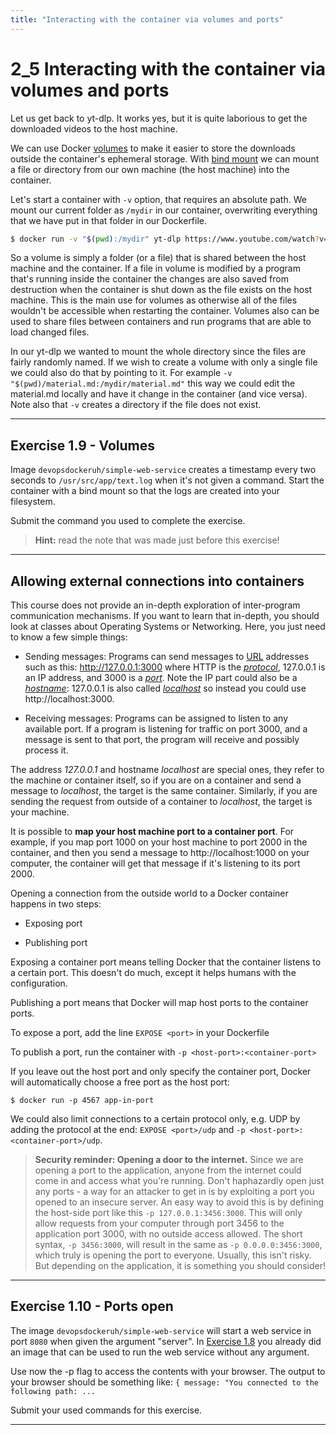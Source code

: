 ```yaml
---
title: "Interacting with the container via volumes and ports"
---
```


# 2_5 Interacting with the container via volumes and ports

Let us get back to yt-dlp. It works yes, but it is quite laborious to get the downloaded videos to the host machine.

We can use Docker [volumes](https://docs.docker.com/storage/volumes/) to make it easier to store the downloads outside the container's ephemeral storage. With [bind mount](https://docs.docker.com/storage/bind-mounts/) we can mount a file or directory from our own machine (the host machine) into the container.

Let's start a container with `-v` option, that requires an absolute path. We mount our current folder as `/mydir` in our container, overwriting everything that we have put in that folder in our Dockerfile.

```sh
$ docker run -v "$(pwd):/mydir" yt-dlp https://www.youtube.com/watch?v=DptFY_MszQs
```

So a volume is simply a folder (or a file) that is shared between the host machine and the container. If a file in volume is modified by a program that's running inside the container the changes are also saved from destruction when the container is shut down as the file exists on the host machine. This is the main use for volumes as otherwise all of the files wouldn't be accessible when restarting the container. Volumes also can be used to share files between containers and run programs that are able to load changed files.

In our yt-dlp we wanted to mount the whole directory since the files are fairly randomly named. If we wish to create a volume with only a single file we could also do that by pointing to it. For example `-v "$(pwd)/material.md:/mydir/material.md"` this way we could edit the material.md locally and have it change in the container (and vice versa). Note also that `-v` creates a directory if the file does not exist.

---

## Exercise 1.9 - Volumes

Image `devopsdockeruh/simple-web-service` creates a timestamp every two seconds to `/usr/src/app/text.log` when it's not given a command. Start the
container with a bind mount so that the logs are created into your filesystem.

Submit the command you used to complete the exercise.

> **Hint:** read the note that was made just before this exercise!

---

## Allowing external connections into containers

This course does not provide an in-depth exploration of inter-program communication mechanisms. If you want to learn that in-depth, you should look at classes about Operating Systems or Networking. Here, you just need to know a few simple things:

- Sending messages: Programs can send messages to [URL](https://en.wikipedia.org/wiki/URL) addresses such as this: http://127.0.0.1:3000 where HTTP is the [_protocol_](https://en.wikipedia.org/wiki/Hypertext_Transfer_Protocol), 127.0.0.1 is an IP address, and 3000 is a [_port_](<https://en.wikipedia.org/wiki/Port_(computer_networking)>). Note the IP part could also be a [_hostname_](https://en.wikipedia.org/wiki/Hostname): 127.0.0.1 is also called [_localhost_](https://en.wikipedia.org/wiki/Localhost) so instead you could use http://localhost:3000.

- Receiving messages: Programs can be assigned to listen to any available port. If a program is listening for traffic on port 3000, and a message is sent to that port, the program will receive and possibly process it.

The address _127.0.0.1_ and hostname _localhost_ are special ones, they refer to the machine or container itself, so if you are on a container and send a message to _localhost_, the target is the same container. Similarly, if you are sending the request from outside of a container to _localhost_, the target is your machine.

It is possible to **map your host machine port to a container port**. For example, if you map port 1000 on your host machine to port 2000 in the container, and then you send a message to http://localhost:1000 on your computer, the container will get that message if it's listening to its port 2000.

Opening a connection from the outside world to a Docker container happens in two steps:

- Exposing port

- Publishing port

Exposing a container port means telling Docker that the container listens to a certain port. This doesn't do much, except it helps humans with the configuration.

Publishing a port means that Docker will map host ports to the container ports.

To expose a port, add the line `EXPOSE <port>` in your Dockerfile

To publish a port, run the container with `-p <host-port>:<container-port>`

If you leave out the host port and only specify the container port, Docker will automatically choose a free port as the host port:

```console
$ docker run -p 4567 app-in-port
```

We could also limit connections to a certain protocol only, e.g. UDP by adding the protocol at the end: `EXPOSE <port>/udp` and `-p <host-port>:<container-port>/udp`.

> **Security reminder: Opening a door to the internet.**
> Since we are opening a port to the application, anyone from the internet could come in and access what you're running.
> Don't haphazardly open just any ports - a way for an attacker to get in is by exploiting a port you opened to an insecure server. An easy way to avoid this is by defining the host-side port like this `-p 127.0.0.1:3456:3000`. This will only allow requests from your computer through port 3456 to the application port 3000, with no outside access allowed.
The short syntax, `-p 3456:3000`, will result in the same as `-p 0.0.0.0:3456:3000`, which truly is opening the port to everyone.
Usually, this isn't risky. But depending on the application, it is something you should consider!

---

## Exercise 1.10 - Ports open

The image `devopsdockeruh/simple-web-service` will start a web service in port `8080` when given the argument "server". In [Exercise 1.8](/part-1/section-3#exercises-17---18) you already did an image that can be used to run the web service without any argument.

Use now the -p flag to access the contents with your browser. The output to your browser should be something like:
`{ message: "You connected to the following path: ...`

Submit your used commands for this exercise.

---
